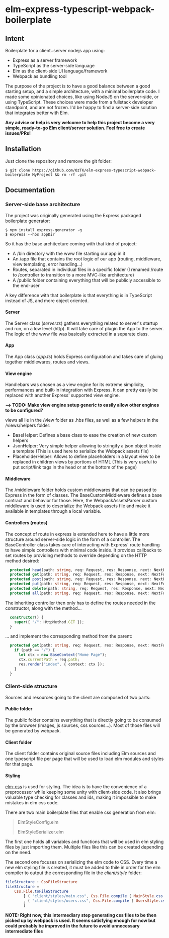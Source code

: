 # elm-express-typescript-webpack-boilerplate

## Intent

Boilerplate for a client+server nodejs app using:
- Express as a server framework
- TypeScript as the server-side language
- Elm as the client-side UI language/framework
- Webpack as bundling tool

The purpose of the project is to have a good balance between a good starting setup, and a simple architecture, with a minimal boilerplate code. I made some opinionated choices, like using NodeJS on the server-side, or using TypeScript. These choices were made from a fullstack developer standpoint, and are not frozen. I'd be happy to find a server-side solution that integrates better with Elm.

**Any advise or help is very welcome to help this project become a very simple, ready-to-go Elm client/server solution. Feel free to create issues/PRs!**

## Installation

Just clone the repository and remove the git folder:

```shell
$ git clone https://github.com/OzTK/elm-express-typescript-webpack-boilerplate MyProject && rm -rf .git
```

## Documentation

### Server-side base architecture

The project was originally generated using the Express packaged boilerplate generator:

```shell
$ npm install express-generator -g
$ express --hbs appDir
```

So it has the base architecture coming with that kind of project:
- A /bin directory with the www file starting our app in it
- An /app file that contains the root logic of our app (routing, middleware, view templating, error handling...)
- Routes, separated in individual files in a specific folder (I renamed /route to /controller to transition to a more MVC-like architecture)
- A /public folder containing everything that will be publicly accessible to the end-user

A key difference with that boilerplate is that everything is in TypeScript instead of JS, and more object oriented.

#### Server
The Server class (*server.ts*) gathers everything related to server's startup and run, on a low level (http). It will take care of plugin the App to the server. The logic of the www file was basically extracted in a separate class.

#### App
The App class (*app.ts*) holds Express configuration and takes care of gluing together middlewares, routes and views.

#### View engine
Handlebars was chosen as a view engine for its extreme simplicity, performances and built-in integration with Express. It can pretty easily be replaced with another Express' supported view engine.

**--> TODO: Make view engine setup generic to easily allow other engines to be configured?**

views all lie in the /view folder as .hbs files, as well as a few helpers in the /views/helpers folder:
- BaseHelper: Defines a base class to ease the creation of new custom helpers
- JsonHelper: Very simple helper allowing to stringify a json object inside a template (This is used here to serialize the Webpack assets file)
- PlaceholderHelper: Allows to define placeholders in a layout view to be replaced in children views by portions of HTML (This is very useful to put script/link tags in the head or at the bottom of the page)

#### Middleware
The /middleware folder holds custom middlewares that can be passed to Express in the form of classes. The BaseCustomMiddleware defines a base contract and behavior for those. Here, the WebpackAssetsParser custom middleware is used to deserialize the Webpack assets file and make it available in templates through a local variable.

#### Controllers (routes)
The concept of route in express is extended here to have a little more structure around server-side logic in the form of a controller. The BaseController class takes care of interacting with Express' route handling to have simple controllers with minimal code inside. It provides callbacks to set routes by providing methods to override depending on the HTTP method desired:

```ts
  protected head(path: string, req: Request, res: Response, next: NextFunction): any {};
  protected get(path: string, req: Request, res: Response, next: NextFunction): any {};
  protected post(path: string, req: Request, res: Response, next: NextFunction): any {};
  protected put(path: string, req: Request, res: Response, next: NextFunction): any {};
  protected delete(path: string, req: Request, res: Response, next: NextFunction): any {};
  protected all(path: string, req: Request, res: Response, next: NextFunction): any {};
```

The inheriting controller then only has to define the routes needed in the constructor, along with the method...
```ts
  constructor() {
    super({ "/": HttpMethod.GET });
  }
```
... and implement the corresponding method from the parent:
```ts
  protected get(path: string, req: Request, res: Response, next: NextFunction): any {
    if (path == "/") {
      let ctx = new BaseContext("Home Page");
      ctx.currentPath = req.path;
      res.render("index", { context: ctx });
    }
  }
```

### Client-side structure

Sources and resources going to the client are composed of two parts:

#### Public folder
The public folder contains everything that is directly going to be consumed by the browser (images, js sources, css sources...). Most of those files will be generated by webpack.

#### Client folder
The client folder contains original source files including Elm sources and one typescript file per page that will be used to load elm modules and styles for that page.

#### Styling

[elm-css](https://github.com/rtfeldman/elm-css) is used for styling. The idea is to have the convenience of a preprocessor while keeping some unity with client-side code. It also brings valuable type checking for classes and ids, making it impossible to make mistakes in elm css code. 

There are two main boilerplate files that enable css generation from elm:

> ElmStyleConfig.elm
>
> ElmStyleSerializer.elm

The first one holds all variables and functions that will be used in elm styling files by just importing them. Multiple files like this can be created depending on the need.

The second one focuses on serializing the elm code to CSS. Every time a new elm styling file is created, it must be added to thile in order for the elm compiler to output the corresponding file in the *client/style* folder:

```elm
fileStructure : CssFileStructure
fileStructure =
    Css.File.toFileStructure
        [ ( "client/styles/main.css", Css.File.compile [ MainStyle.css ] )
        , ( "client/styles/users.css", Css.File.compile [ UsersStyle.css ] )
        ]
```

**NOTE: Right now, this intermediary step generating css files to be then picked up by webpack is used. It seems satisfying enough for now but could probably be improved in the future to avoid unnecessary intermediate files**